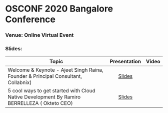 # OSCONF 2020 Bangalore Conference

### Venue: Online Virtual Event


### Slides:


| Topic        | Presentation          | Video  | 
| ------------- |:-------------:| -----:| 
| Welcome & Keynote - Ajeet Singh Raina, Founder & Principal Consultant, Collabnix)| [Slides](https://www.slideshare.net/ajeetraina) |  | 
|  5 cool ways to get started with Cloud Native Development By Ramiro BERRELLEZA ( Okteto CEO) | [Slides](https://www.slideshare.net/sangambiradar370/5-cool-ways-to-get-started-with-cloud-native-development-with-okteto) | |

